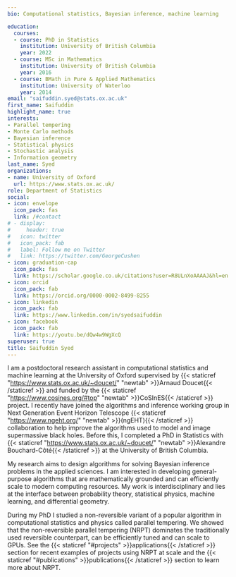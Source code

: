 ```yaml
---
bio: Computational statistics, Bayesian inference, machine learning

education:
  courses:
  - course: PhD in Statistics
    institution: University of British Columbia
    year: 2022
  - course: MSc in Mathematics
    institution: University of British Columbia
    year: 2016
  - course: BMath in Pure & Applied Mathematics
    institution: University of Waterloo
    year: 2014
email: "saifuddin.syed@stats.ox.ac.uk"
first_name: Saifuddin
highlight_name: true
interests:
- Parallel tempering
- Monte Carlo methods
- Bayesian inference
- Statistical physics
- Stochastic analysis
- Information geometry
last_name: Syed
organizations:
- name: University of Oxford
  url: https://www.stats.ox.ac.uk/
role: Department of Statistics
social:
- icon: envelope
  icon_pack: fas
  link: /#contact
# - display:
#     header: true
#   icon: twitter
#   icon_pack: fab
#   label: Follow me on Twitter
#   link: https://twitter.com/GeorgeCushen
- icon: graduation-cap
  icon_pack: fas
  link: https://scholar.google.co.uk/citations?user=R8ULnXoAAAAJ&hl=en
- icon: orcid
  icon_pack: fab
  link: https://orcid.org/0000-0002-8499-8255
- icon: linkedin
  icon_pack: fab
  link: https://www.linkedin.com/in/syedsaifuddin
- icon: facebook
  icon_pack: fab
  link: https://youtu.be/dQw4w9WgXcQ
superuser: true
title: Saifuddin Syed
---
```


I am a postdoctoral research assistant in computational statistics and machine learning at the University of Oxford supervised by {{< staticref "https://www.stats.ox.ac.uk/~doucet/" "newtab" >}}Arnaud Doucet{{< /staticref >}} and funded by the {{< staticref "https://www.cosines.org/#top" "newtab" >}}CoSInES{{< /staticref >}} project. I recently have joined the algorithms and inference working group in Next Generation Event Horizon Telescope {{< staticref "https://www.ngeht.org/" "newtab" >}}(ngEHT){{< /staticref >}} collaboration to help improve the algorithms used to model and image supermassive black holes. Before this, I completed a PhD in Statistics with {{< staticref "https://www.stats.ox.ac.uk/~doucet/" "newtab" >}}Alexandre Bouchard-Côté{{< /staticref >}} at the University of British Columbia.

My research aims to design algorithms for solving Bayesian inference problems in the applied sciences. I am interested in developing general-purpose algorithms that are mathematically grounded and can efficiently scale to modern computing resources. My work is interdisciplinary and lies at the interface between probability theory, statistical physics, machine learning, and differential geometry.

During my PhD I studied a non-reversible variant of a popular algorithm in computational statistics and physics called parallel tempering. We showed that the non-reversible parallel tempering (NRPT) dominates the traditionally used reversible counterpart, can be efficiently tuned and can scale to GPUs. See the {{< staticref "#projects" >}}applications{{< /staticref >}} section for recent examples of projects using NRPT at scale and the {{< staticref "#publications" >}}publications{{< /staticref >}} section to learn more about NRPT.


